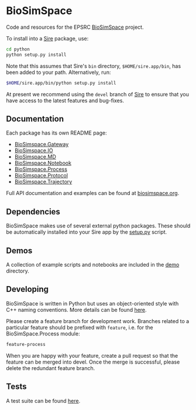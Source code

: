 # BioSimSpace

Code and resources for the EPSRC [BioSimSpace](https://biosimspace.org) project.

To install into a [Sire](https://github.com/michellab/Sire) package, use:

```bash
cd python
python setup.py install
```

Note that this assumes that Sire's `bin` directory, `$HOME/sire.app/bin`,
has been added to your path. Alternatively, run:

```bash
$HOME/sire.app/bin/python setup.py install
```
At present we recommend using the `devel` branch of [Sire](https://github.com/michellab/Sire)
to ensure that you have access to the latest features and bug-fixes.

## Documentation

Each package has its own README page:

- [BioSimspace.Gateway](python/BioSimSpace/Gateway)
- [BioSimspace.IO](python/BioSimSpace/IO)
- [BioSimspace.MD](python/BioSimSpace/MD)
- [BioSimspace.Notebook](python/BioSimSpace/Notebook)
- [BioSimspace.Process](python/BioSimSpace/Process)
- [BioSimspace.Protocol](python/BioSimSpace/Protocol)
- [BioSimspace.Trajectory](python/BioSimSpace/Trajectory)

Full API documentation and examples can be found at [biosimspace.org](https://biosimspace.org).

## Dependencies

BioSimSpace makes use of several external python packages. These should be
automatically installed into your Sire app by the [setup.py](python/setup.py)
script.

## Demos

A collection of example scripts and notebooks are included in the [demo](demo)
directory.

## Developing

BioSimSpace is written in Python but uses an object-oriented style with C++
naming conventions. More details can be found [here](python).

Please create a feature branch for development work. Branches related to a
particular feature should be prefixed with `feature`, i.e. for the
BioSimSpace.Process module:

```bash
feature-process
```

When you are happy with your feature, create a pull request so that the feature
can be merged into devel. Once the merge is successful, please delete the
redundant feature branch.

## Tests

A test suite can be found [here](https://github.com/michellab/BioSimSpaceUnitTests).
